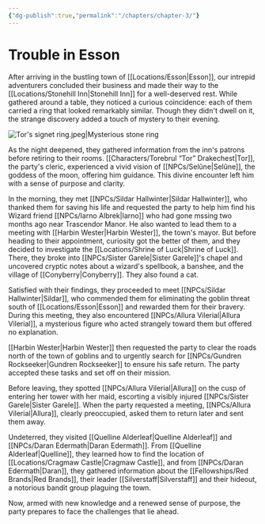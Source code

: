 ```yaml
---
{"dg-publish":true,"permalink":"/chapters/chapter-3/"}
---
```


# Trouble in Esson

After arriving in the bustling town of [[Locations/Esson\|Esson]], our intrepid adventurers concluded their business and made their way to the [[Locations/Stonehill Inn\|Stonehill Inn]] for a well-deserved rest. While gathered around a table, they noticed a curious coincidence: each of them carried a ring that looked remarkably similar. Though they didn't dwell on it, the strange discovery added a touch of mystery to their evening.

![Tor's signet ring.jpeg|Mysterious stone ring](/img/user/Assets/Tor's%20signet%20ring.jpeg)

As the night deepened, they gathered information from the inn's patrons before retiring to their rooms. [[Characters/Torebrul “Tor” Drakechest\|Tor]], the party's cleric, experienced a vivid vision of [[NPCs/Selûne\|Selûne]], the goddess of the moon, offering him guidance. This divine encounter left him with a sense of purpose and clarity.

In the morning, they met [[NPCs/Sildar Hallwinter\|Sildar Hallwinter]], who thanked them for saving his life and requested the party to help him find his Wizard friend [[NPCs/Iarno Albrek\|Iarno]] who had gone mssing two months ago near Trascendor Manor. He also wanted to lead them to a meeting with [[Harbin Wester\|Harbin Wester]], the town's mayor. But before heading to their appointment, curiosity got the better of them, and they decided to investigate the [[Locations/Shrine of Luck\|Shrine of Luck]]. There, they broke into [[NPCs/Sister Garele\|Sister Garele]]'s chapel and uncovered cryptic notes about a wizard's spellbook, a banshee, and the village of [[Conyberry\|Conyberry]]. They also found a cat.

Satisfied with their findings, they proceeded to meet [[NPCs/Sildar Hallwinter\|Sildar]], who commended them for eliminating the goblin threat south of [[Locations/Esson\|Esson]] and rewarded them for their bravery. During this meeting, they also encountered [[NPCs/Allura Vilerial\|Allura Vilerial]], a mysterious figure who acted strangely toward them but offered no explanation.

[[Harbin Wester\|Harbin Wester]] then requested the party to clear the roads north of the town of goblins and to urgently search for [[NPCs/Gundren Rockseeker\|Gundren Rockseeker]] to ensure his safe return. The party accepted these tasks and set off on their mission.

Before leaving, they spotted [[NPCs/Allura Vilerial\|Allura]] on the cusp of entering her tower with her maid, escorting a visibly injured [[NPCs/Sister Garele\|Sister Garele]]. When the party requested a meeting, [[NPCs/Allura Vilerial\|Allura]], clearly preoccupied, asked them to return later and sent them away.

Undeterred, they visited [[Quelline Alderleaf\|Quelline Alderleaf]] and [[NPCs/Daran Edermath\|Daran Edermath]]. From [[Quelline Alderleaf\|Quelline]], they learned how to find the location of [[Locations/Cragmaw Castle\|Cragmaw Castle]], and from [[NPCs/Daran Edermath\|Daran]], they gathered information about the [[Fellowships/Red Brands\|Red Brands]], their leader [[Silverstaff\|Silverstaff]] and their hideout, a notorious bandit group plaguing the town.

Now, armed with new knowledge and a renewed sense of purpose, the party prepares to face the challenges that lie ahead.
